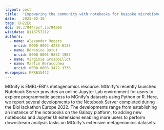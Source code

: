 ```yaml
---
layout: post
title:  "Empowering the community with notebooks for bespoke microbiome analyses"
date:   2023-02-10
tags: BH22EU
doi: 10.37044/osf.io/94e6h
wikidata: Q116757212
authors:
  - name: Alexander Rogers
    orcid: 0000-0002-4283-6135
  - name: Bérénice Batut
    orcid: 0000-0001-9852-1987
  - name: Virginie Grosboillot
  - name: Martin Beracochea
    orcid: 0000-0003-3472-3736
europepmc: PPR615442
---
```


MGnify is EMBL-EBI's metagenomics resource. MGnify's recently launched Notebook Server provides an online Jupyter Lab environment for users to explore programmatic access to MGnify's datasets using Python or R. Here, we report several developments to the Notebook Server completed during the BioHackathon Europe 2022. The developments range from establishing an instance of the notebooks on the Galaxy platform, to adding new notebooks and Jupyter UI extensions enabling more users to perform downstream analysis tasks on MGnify's extensive metagenomics datasets.

